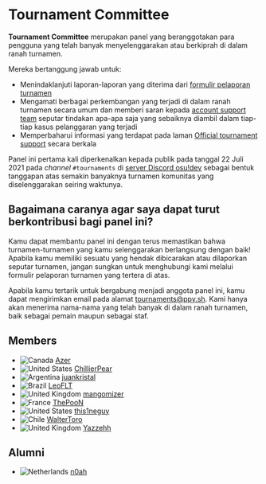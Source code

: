# Tournament Committee

**Tournament Committee** merupakan panel yang beranggotakan para pengguna yang telah banyak menyelenggarakan atau berkiprah di dalam ranah turnamen.

Mereka bertanggung jawab untuk:

- Menindaklanjuti laporan-laporan yang diterima dari [formulir pelaporan turnamen](https://pif.ephemeral.ink/tournament-reports)
- Mengamati berbagai perkembangan yang terjadi di dalam ranah turnamen secara umum dan memberi saran kepada [account support team](/wiki/People/The_Team/Account_support_team) seputar tindakan apa-apa saja yang sebaiknya diambil dalam tiap-tiap kasus pelanggaran yang terjadi
- Memperbaharui informasi yang terdapat pada laman [Official tournament support](/wiki/Tournaments/Official_support) secara berkala

Panel ini pertama kali diperkenalkan kepada publik pada tanggal 22 Juli 2021 pada *channel* `#tournaments` di [server Discord osu!dev](https://discord.com/invite/ppy) sebagai bentuk tanggapan atas semakin banyaknya turnamen komunitas yang diselenggarakan seiring waktunya.

## Bagaimana caranya agar saya dapat turut berkontribusi bagi panel ini?

Kamu dapat membantu panel ini dengan terus memastikan bahwa turnamen-turnamen yang kamu selenggarakan berlangsung dengan baik! Apabila kamu memiliki sesuatu yang hendak dibicarakan atau dilaporkan seputar turnamen, jangan sungkan untuk menghubungi kami melalui formulir pelaporan turnamen yang tertera di atas.

Apabila kamu tertarik untuk bergabung menjadi anggota panel ini, kamu dapat mengirimkan email pada alamat [tournaments@ppy.sh](mailto:tournaments@ppy.sh). Kami hanya akan menerima nama-nama yang telah banyak di dalam ranah turnamen, baik sebagai pemain maupun sebagai staf.

## Members

- ![][flag_CA] [Azer](https://osu.ppy.sh/users/2155578)
- ![][flag_US] [ChillierPear](https://osu.ppy.sh/users/9501251)
- ![][flag_AR] [juankristal](https://osu.ppy.sh/users/443656)
- ![][flag_BR] [LeoFLT](https://osu.ppy.sh/users/3668779)
- ![][flag_GB] [mangomizer](https://osu.ppy.sh/users/1893718)
- ![][flag_FR] [ThePooN](https://osu.ppy.sh/users/718454)
- ![][flag_US] [this1neguy](https://osu.ppy.sh/users/1797189)
- ![][flag_CL] [WalterToro](https://osu.ppy.sh/users/5281416)
- ![][flag_GB] [Yazzehh](https://osu.ppy.sh/users/7068973)

## Alumni

- ![][flag_NL] [n0ah](https://osu.ppy.sh/users/3086393)

[flag_AR]: /wiki/shared/flag/AR.gif "Argentina"
[flag_BR]: /wiki/shared/flag/BR.gif "Brazil"
[flag_CA]: /wiki/shared/flag/CA.gif "Canada"
[flag_CL]: /wiki/shared/flag/CL.gif "Chile"
[flag_FR]: /wiki/shared/flag/FR.gif "France"
[flag_GB]: /wiki/shared/flag/GB.gif "United Kingdom"
[flag_NL]: /wiki/shared/flag/NL.gif "Netherlands"
[flag_US]: /wiki/shared/flag/US.gif "United States"
